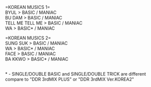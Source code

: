 =KOREAN MUSICS 1=
<br>BYUL > BASIC / MANIAC
<br>BU DAM > BASIC / MANIAC
<br>TELL ME TELL ME > BASIC / MANIAC
<br>WA > BASIC* / MANIAC

=KOREAN MUSICS 2=
<br>SUNG SUK > BASIC / MANIAC
<br>WA > BASIC* / MANIAC
<br>FACE > BASIC / MANIAC
<br>BA KKWO > BASIC* / MANIAC

<br>* - SINGLE/DOUBLE BASIC and SINGLE/DOUBLE TRICK are different
<br>compare to "DDR 3rdMIX PLUS" or "DDR 3rdMIX Ver.KOREA2"
